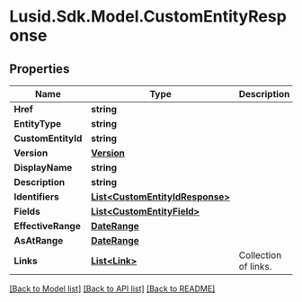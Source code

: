 # Lusid.Sdk.Model.CustomEntityResponse

## Properties

Name | Type | Description | Notes
------------ | ------------- | ------------- | -------------
**Href** | **string** |  | [optional] 
**EntityType** | **string** |  | 
**CustomEntityId** | **string** |  | 
**Version** | [**Version**](Version.md) |  | 
**DisplayName** | **string** |  | 
**Description** | **string** |  | [optional] 
**Identifiers** | [**List&lt;CustomEntityIdResponse&gt;**](CustomEntityIdResponse.md) |  | 
**Fields** | [**List&lt;CustomEntityField&gt;**](CustomEntityField.md) |  | 
**EffectiveRange** | [**DateRange**](DateRange.md) |  | 
**AsAtRange** | [**DateRange**](DateRange.md) |  | 
**Links** | [**List&lt;Link&gt;**](Link.md) | Collection of links. | [optional] 

[[Back to Model list]](../README.md#documentation-for-models) [[Back to API list]](../README.md#documentation-for-api-endpoints) [[Back to README]](../README.md)

